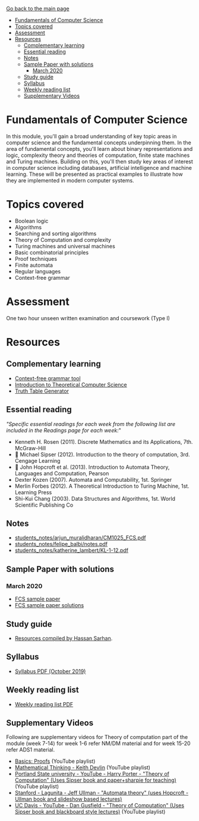 [Go back to the main page](../../../README.md)

* [Fundamentals of Computer Science](#fundamentals-of-computer-science)
* [Topics covered](#topics-covered)
* [Assessment](#assessment)
* [Resources](#resources)
  * [Complementary learning](#complementary-learning)
  * [Essential reading](#essential-reading)
  * [Notes](#notes)
  * [Sample Paper with solutions](#sample-paper-with-solutions)
    * [March 2020](#march-2020)
  * [Study guide](#study-guide)
  * [Syllabus](#syllabus)
  * [Weekly reading list](#weekly-reading-list)
  * [Supplementary Videos](#supplementary-videos)

# Fundamentals of Computer Science

In this module, you'll gain a broad understanding of key topic areas in
computer science and the fundamental concepts underpinning them. In the
area of fundamental concepts, you'll learn about binary representations
and logic, complexity theory and theories of computation, finite state
machines and Turing machines. Building on this, you'll then study key
areas of interest in computer science including databases, artificial
intelligence and machine learning. These will be presented as practical
examples to illustrate how they are implemented in modern computer
systems.

# Topics covered

* Boolean logic
* Algorithms
* Searching and sorting algorithms
* Theory of Computation and complexity
* Turing machines and universal machines
* Basic combinatorial principles
* Proof techniques
* Finite automata
* Regular languages
* Context-free grammar

# Assessment

One two hour unseen written examination and coursework (Type I)

# Resources

## Complementary learning

* [Context-free grammar tool](https://web.stanford.edu/class/archive/cs/cs103/cs103.1156/tools/cfg/)
* [Introduction to Theoretical Computer Science](https://introtcs.org/public/index.html)
* [Truth Table Generator](https://web.stanford.edu/class/cs103/tools/truth-table-tool/)

## Essential reading

_"Specific essential readings for each week from the following list are included in the Readings page for each week:_"

* Kenneth H. Rosen (2011). Discrete Mathematics and its Applications, 7th. McGraw-Hill
* :key: Michael Sipser (2012). Introduction to the theory of computation, 3rd. Cengage Learning
* :key: John Hopcroft et al. (2013). Introduction to Automata Theory, Languages and Computation, Pearson
* Dexter Kozen (2007). Automata and Computability, 1st. Springer
* Merlin Forbes (2012). A Theoretical Introduction to Turing Machine, 1st. Learning Press
* Shi-Kui Chang (2003). Data Structures and Algorithms, 1st. World Scientific Publishing Co

## Notes

* [students_notes/arjun_muralidharan/CM1025_FCS.pdf](../../../notes/level_4/fundamentals_of_computer_science/students_notes/arjun_muralidharan/CM1025_FCS.pdf)
* [students_notes/felipe_balbi/notes.pdf](../../../notes/level_4/fundamentals_of_computer_science/students_notes/felipe_balbi/notes.pdf)
* [students_notes/katherine_lambert/KL-1-12.pdf](../../../notes/level_4/fundamentals_of_computer_science/students_notes/katherine_lambert/KL-1-12.pdf)

## Sample Paper with solutions

### March 2020

* [FCS sample paper](./resources/FCS_Mock_exam_Mar_2020.pdf)
* [FCS sample paper solutions](https://docs.google.com/document/d/1Pb86mf6FsSjkWS4qbh6B05EISP3KTbkQL46MZxvQ9qk/edit)

## Study guide

* [Resources compiled by Hassan Sarhan](https://github.com/h-sarhan/FCS-study-guide).

## Syllabus

* [Syllabus PDF (October 2019)](./resources/Syllabus_Fundamentals_of_Computer_Science_CM1025.pdf)

## Weekly reading list

* [Weekly reading list PDF](./resources/FCS_reading_list.pdf)

## Supplementary Videos

Following are supplementary videos for Theory of computation part of the module (week 7-14) for week 1-6 refer NM/DM material and for week 15-20 refer ADS1 material.

* [Basics: Proofs](https://www.youtube.com/playlist?list=PLgKTLlHQn951DaIxphYta6OcAnTL77t4b) (YouTube playlist)
* [Mathematical Thinking - Keith Devlin](https://www.youtube.com/playlist?list=PL_onPhFCkVQiZgE9U539_QmKLJV_0YvlQ) (YouTube playlist)
* [Portland State university - YouTube - Harry Porter - "Theory of Computation" (Uses Sipser book and paper+sharpie for teaching)](https://www.youtube.com/playlist?list=PLbtzT1TYeoMjNOGEiaRmm_vMIwUAidnQz) (YouTube playlist)
* [Stanford - Lagunita - Jeff Ullman - "Automata theory" (uses Hopcroft - Ullman book and slideshow based lectures)](https://lagunita.stanford.edu/courses/course-v1:ComputerScience+Automata+Fall2016/about)
* [UC Davis - YouTube - Dan Gusfield - "Theory of Computation" (Uses Sipser book and blackboard style lectures)](https://www.youtube.com/watch?v=GP21wU6R0-o&list=PLslgisHe5tBM8UTCt1f66oMkpmjCblzkt) (YouTube playlist)
